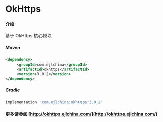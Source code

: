 # OkHttps

#### 介绍

基于 OkHttps 核心模块


##### Maven

```xml
<dependency>
     <groupId>com.ejlchina</groupId>
     <artifactId>okhttps</artifactId>
     <version>3.0.2</version>
</dependency>
```

##### Gradle

```groovy
implementation 'com.ejlchina:okhttps:3.0.2'
```

#### 更多请参阅 [http://okhttps.ejlchina.com/](http://okhttps.ejlchina.com/)
